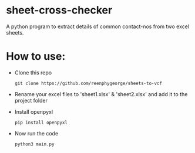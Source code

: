 # sheet-cross-checker
A python program to extract details of common contact-nos from two excel sheets.

# How to use:
* Clone this repo

      git clone https://github.com/reenphygeorge/sheets-to-vcf
* Rename your excel files to 'sheet1.xlsx' & 'sheet2.xlsx' and add it to the project folder
* Install openpyxl

      pip install openpyxl
* Now run the code

      python3 main.py
